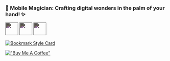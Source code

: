 ### 📱 Mobile Magician: Crafting digital wonders in the palm of your hand! ✨



<!--
**Jad-Jbara/Jad-Jbara** is a ✨ _special_ ✨ repository because its `README.md` (this file) appears on your GitHub profile.

Here are some ideas to get you started:

- 🔭 I’m currently working on ...
- 🌱 I’m currently learning ...
- 👯 I’m looking to collaborate on ...
- 🤔 I’m looking for help with ...
- 💬 Ask me about ...
- 📫 How to reach me: ...
- 😄 Pronouns: ...
- ⚡ Fun fact: ...
-->
<img style="filter:invert(71%); sepia(70%); saturate(5014%); hue-rotate(157deg); brightness(89%); contrast(101%);"
 src="https://user-images.githubusercontent.com/85983889/219005206-f65aef46-abeb-4e27-975c-833ac956850d.svg" width="40" height="40" 
/>
<img style="filter:invert(71%); sepia(70%); saturate(5014%); hue-rotate(157deg); brightness(89%); contrast(101%);"
 src="https://user-images.githubusercontent.com/85983889/219005206-f65aef46-abeb-4e27-975c-833ac956850d.svg" width="40" height="40" 
/>
<img style="filter:invert(71%); sepia(70%); saturate(5014%); hue-rotate(157deg); brightness(89%); contrast(101%);"
 src="https://user-images.githubusercontent.com/85983889/219005206-f65aef46-abeb-4e27-975c-833ac956850d.svg" width="40" height="40" 
/>

[![Bookmark Style Card](https://svg.bookmark.style/api?url=https://github.com/jad-jbara)](https://github.com/jad-jbara)

[!["Buy Me A Coffee"](https://www.buymeacoffee.com/assets/img/custom_images/orange_img.png)](https://buymeacoffee.com/nuttyjackj)
